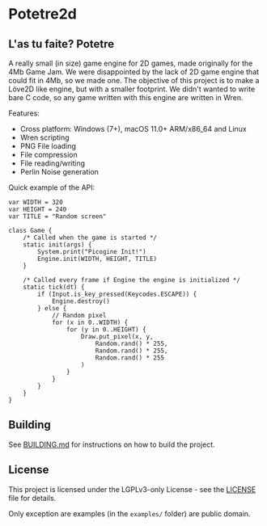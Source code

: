 # Potetre2d

L'as tu faite? Potetre
---

A really small (in size) game engine for 2D games, made originally for the
4Mb Game Jam. We were disappointed by the lack of 2D game engine that could
fit in 4Mb, so we made one. The objective of this project is to make a Löve2D
like engine, but with a smaller footprint. We didn't wanted to write bare
C code, so any game written with this engine are written in Wren.

Features:
- Cross platform: Windows (7+), macOS 11.0+ ARM/x86_64 and Linux
- Wren scripting
- PNG File loading
- File compression
- File reading/writing
- Perlin Noise generation

Quick example of the API:
```wren
var WIDTH = 320
var HEIGHT = 240
var TITLE = "Random screen"

class Game {
    /* Called when the game is started */
    static init(args) {
        System.print("Picogine Init!")
        Engine.init(WIDTH, HEIGHT, TITLE)
    }

    /* Called every frame if Engine the engine is initialized */
    static tick(dt) {
        if (Input.is_key_pressed(Keycodes.ESCAPE)) {
            Engine.destroy()
        } else {
            // Random pixel
            for (x in 0..WIDTH) {
                for (y in 0..HEIGHT) {
                    Draw.put_pixel(x, y,
                        Random.rand() * 255,
                        Random.rand() * 255,
                        Random.rand() * 255
                    )
                }
            }
        }
    }
}
```

## Building

See [BUILDING.md](BUILDING.md) for instructions on how to build the project.

## License
This project is licensed under the LGPLv3-only License - see the
[LICENSE](LICENSE) file for details.

Only exception are examples (in the `examples/` folder) are public domain.
